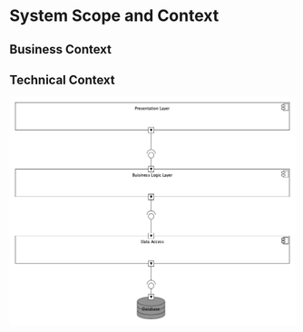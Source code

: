 System Scope and Context
========================



Business Context
----------------




Technical Context
-----------------
![](./images/techincal_view.png)


